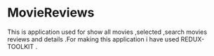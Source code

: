 # MovieReviews
This is application used for show all movies ,selected ,search  movies reviews and details .For  making this application i have used REDUX-TOOLKIT .
